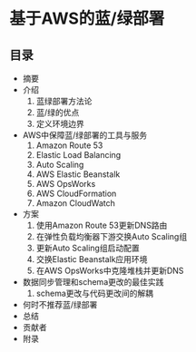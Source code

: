 # 基于AWS的蓝/绿部署

## 目录
- 摘要
- 介绍
  1. 蓝绿部署方法论
  2. 蓝/绿的优点
  3. 定义环境边界
- AWS中保障蓝/绿部署的工具与服务
  1. Amazon Route 53
  2. Elastic Load Balancing
  3. Auto Scaling
  4. AWS Elastic Beanstalk
  5. AWS OpsWorks
  6. AWS CloudFormation
  7. Amazon CloudWatch
- 方案
  1. 使用Amazon Route 53更新DNS路由
  2. 在弹性负载均衡器下游交换Auto Scaling组
  3. 更新Auto Scaling组启动配置
  4. 交换Elastic Beanstalk应用环境
  5. 在AWS OpsWorks中克隆堆栈并更新DNS
- 数据同步管理和schema更改的最佳实践
  1. schema更改与代码更改间的解耦
- 何时不推荐蓝/绿部署
- 总结
- 贡献者
- 附录